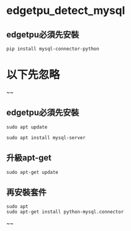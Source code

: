 # edgetpu_detect_mysql
## edgetpu必須先安裝
```
pip install mysql-connector-python
```

# 以下先忽略

~~
## edgetpu必須先安裝
```
sudo apt update
```
```
sudo apt install mysql-server
```
## 升級apt-get
```
sudo apt-get update
```
## 再安裝套件
```
sudo apt 
sudo apt-get install python-mysql.connector

```
~~
